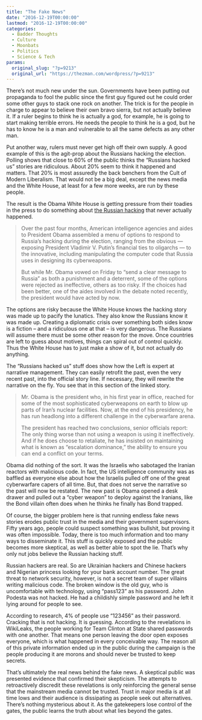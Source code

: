 ```yaml
---
title: "The Fake News"
date: "2016-12-19T00:00:00"
lastmod: "2016-12-19T00:00:00"
categories:
  - Badder Thoughts
  - Culture
  - Moonbats
  - Politics
  - Science & Tech
params:
  original_slug: "?p=9213"
  original_url: "https://thezman.com/wordpress/?p=9213"
---
```


There’s not much new under the sun. Governments have been putting out
propaganda to fool the public since the first guy figured out he could
order some other guys to stack one rock on another. The trick is for the
people in charge to appear to believe their own bravo sierra, but not
actually believe it. If a ruler begins to think he is actually a god,
for example, he is going to start making terrible errors. He needs the
people to think he is a god, but he has to know he is a man
and vulnerable to all the same defects as any other man.

Put another way, rulers must never get high off their own supply. A good
example of this is the agit-prop about the Russians hacking the
election. Polling shows that close to 60% of the public thinks the
“Russians hacked us” stories are ridiculous. About 20% seem to think it
happened and matters. That 20% is most assuredly the back benchers from
the Cult of Modern Liberalism. That would not be a big deal, except the
news media and the White House, at least for a few more weeks, are run
by these people.

The result is the Obama White House is getting pressure from their
toadies in the press to do something about <a
href="http://www.nytimes.com/2016/12/17/us/politics/obama-putin-russia-hacking-us-elections.html?hp&amp;action=click&amp;pgtype=Homepage&amp;clickSource=story-heading&amp;module=first-column-region&amp;region=top-news&amp;WT.nav=top-news&amp;_r=0"
target="_blank">the Russian hacking</a> that never actually happened.

> Over the past four months, American intelligence agencies and aides to
> President Obama assembled a menu of options to respond to Russia’s
> hacking during the election, ranging from the obvious — exposing
> President Vladimir V. Putin’s financial ties to oligarchs — to the
> innovative, including manipulating the computer code that Russia uses
> in designing its cyberweapons.
>
> But while Mr. Obama vowed on Friday to “send a clear message to
> Russia” as both a punishment and a deterrent, some of the options were
> rejected as ineffective, others as too risky. If the choices had been
> better, one of the aides involved in the debate noted recently, the
> president would have acted by now.

The options are risky because the White House knows the hacking story
was made up to pacify the lunatics. They also know the Russians know it
was made up. Creating a diplomatic crisis over something both sides know
is a fiction – and a ridiculous one at that – is very dangerous. The
Russians will assume there must be some other reason for the move. Once
countries are left to guess about motives, things can spiral out of
control quickly. Thus the White House has to just make a show of it, but
not actually do anything.

The “Russians hacked us” stuff does show how the Left is expert at
narrative management. They can easily retrofit the past, even the very
recent past, into the official story line. If necessary, they will
rewrite the narrative on the fly. You see that in this section of the
linked story.

> Mr. Obama is the president who, in his first year in office, reached
> for some of the most sophisticated cyberweapons on earth to blow up
> parts of Iran’s nuclear facilities. Now, at the end of his presidency,
> he has run headlong into a different challenge in the cyberwarfare
> arena.
>
> The president has reached two conclusions, senior officials report:
> The only thing worse than not using a weapon is using it
> ineffectively. And if he does choose to retaliate, he has insisted on
> maintaining what is known as “escalation dominance,” the ability to
> ensure you can end a conflict on your terms.

Obama did nothing of the sort. It was the Israelis who sabotaged the
Iranian reactors with malicious code. In fact, the US intelligence
community was as baffled as everyone else about how the Israelis pulled
off one of the great cyberwarfare capers of all time. But, that does not
serve the narrative so the past will now be restated. The new past is
Obama opened a desk drawer and pulled out a “cyber weapon” to deploy
against the Iranians, like the Bond villain often does when he thinks he
finally has Bond trapped.

Of course, the bigger problem here is that running endless fake news
stories erodes public trust in the media and their government
supervisors. Fifty years ago, people could suspect something was
bullshit, but proving it was often impossible. Today, there is too much
information and too many ways to disseminate it. This stuff is quickly
exposed and the public becomes more skeptical, as well as better able to
spot the lie. That’s why only nut jobs believe the Russian hacking
stuff.

Russian hackers are real. So are Ukrainian hackers and Chinese hackers
and Nigerian princess looking for your bank account number. The great
threat to network security, however, is not a secret team of super
villains writing malicious code. The broken window is the old guy, who
is uncomfortable with technology, using “pass123” as his password. John
Podesta was not hacked. He had a childishly simple password and he left
it lying around for people to see.

According to research, 4% of people use “123456” as their password.
Cracking that is not hacking. It is guessing. According to the
revelations in WikiLeaks, the people working for Team Clinton at State
shared passwords with one another. That means one person leaving the
door open exposes everyone, which is what happened in every conceivable
way. The reason all of this private information ended up in the public
during the campaign is the people producing it are morons and should
never be trusted to keep secrets.

That’s ultimately the real news behind the fake news. A skeptical public
was presented evidence that confirmed their skepticism. The attempts to
retroactively discredit these revelations is only reinforcing the
general sense that the mainstream media cannot be trusted. Trust in
major media is at all time lows and their audience is dissipating as
people seek out alternatives. There’s nothing mysterious about it. As
the gatekeepers lose control of the gates, the public learns the truth
about what lies beyond the gates.
